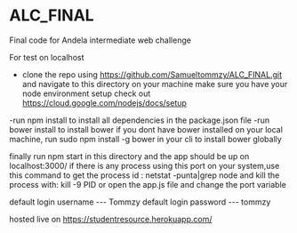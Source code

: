 # ALC_FINAL
Final code for Andela intermediate web challenge

For test on localhost

- clone the repo using https://github.com/Samueltommzy/ALC_FINAL.git and navigate to this directory on your machine
make sure you have your node environment setup 
check out  https://cloud.google.com/nodejs/docs/setup  

-run npm install to install all dependencies in the package.json file
-run bower install to install bower
if you dont have bower installed on your local machine, run sudo npm install -g bower in your cli to install bower globally

finally run npm start in this directory and the app should be up on localhost:3000/
if there is any process using this port on your system,use this command to get the process id : netstat -punta|grep node and kill the process with: kill -9 PID or open the app.js file and change the port variable

default login username --- Tommzy
default login password --- tommzy




hosted live on https://studentresource.herokuapp.com/

